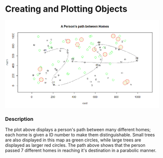 # Creating and Plotting Objects
<img src="creating_objects_plot.png" style="zoom: 80%;" />

### Description
The plot above displays a person's path between many different homes; each home is given a ID number to make them distinguishable. Small trees are also displayed in this map as green circles, while large trees are displayed as larger red circles. The path above shows that the person passed 7 different homes in reaching it's destination in a parabolic manner. 
